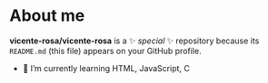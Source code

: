 # About me

**vicente-rosa/vicente-rosa** is a ✨ _special_ ✨ repository because its `README.md` (this file) appears on your GitHub profile.


- 🌱 I’m currently learning HTML, JavaScript, C


